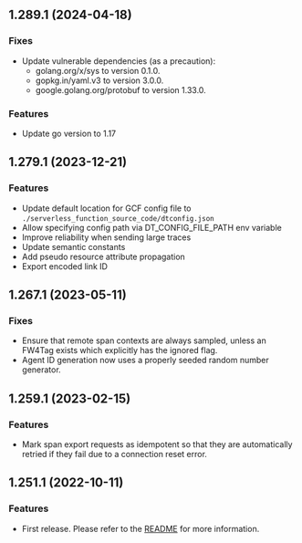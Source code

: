 ## 1.289.1 (2024-04-18)

### Fixes

* Update vulnerable dependencies (as a precaution):
    * golang.org/x/sys to version 0.1.0.
    * gopkg.in/yaml.v3 to version 3.0.0.
    * google.golang.org/protobuf to version 1.33.0.

### Features

* Update go version to 1.17

## 1.279.1 (2023-12-21)

### Features

* Update default location for GCF config file to `./serverless_function_source_code/dtconfig.json`
* Allow specifying config path via DT_CONFIG_FILE_PATH env variable
* Improve reliability when sending large traces
* Update semantic constants
* Add pseudo resource attribute propagation
* Export encoded link ID

## 1.267.1 (2023-05-11)

### Fixes

* Ensure that remote span contexts are always sampled, unless an FW4Tag exists which explicitly has the ignored flag.
* Agent ID generation now uses a properly seeded random number generator.

## 1.259.1 (2023-02-15)

### Features

* Mark span export requests as idempotent so that they are automatically retried if they fail due to a connection reset error.


## 1.251.1 (2022-10-11)

### Features

* First release. Please refer to the [README](README.md) for more information.
